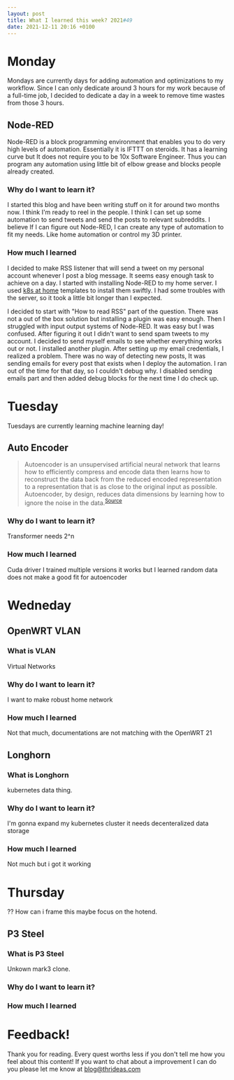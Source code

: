 ```yaml
---
layout: post
title: What I learned this week? 2021#49
date: 2021-12-11 20:16 +0100
---
```

# Monday
Mondays are currently days for adding automation and optimizations to my workflow. Since I can only dedicate around 3 hours for my work because of a full-time job, I decided to dedicate a day in a week to remove time wastes from those 3 hours.
## Node-RED
Node-RED is a block programming environment that enables you to do very high levels of automation. Essentially it is IFTTT on steroids. It has a learning curve but It does not require you to be 10x Software Engineer. Thus you can program any automation using little bit of elbow grease and blocks people already created.
### Why do I want to learn it?
I started this blog and have been writing stuff on it for around two months now. I think I'm ready to reel in the people. I think I can set up some automation to send tweets and send the posts to relevant subreddits. I believe If I can figure out Node-RED, I can create any type of automation to fit my needs. Like home automation or control my 3D printer.
### How much I learned
I decided to make RSS listener that will send a tweet on my personal account whenever I post a blog message. It seems easy enough task to achieve on a day. I started with installing Node-RED to my home server. I used [k8s at home](https://artifacthub.io/packages/helm/k8s-at-home/node-red) templates to install them swiftly. I had some troubles with the server, so it took a little bit longer than I expected.

I decided to start with "How to read RSS" part of the question. There was not a out of the box solution but installing a plugin was easy enough. Then I struggled with input output systems of Node-RED. It was easy but I was confused. After figuring it out I didn't want to send spam tweets to my account. I decided to send myself emails to see whether everything works out or not. I installed another plugin. After setting up my email credentials, I realized a problem. There was no way of detecting new posts, It was sending emails for every post that exists when I deploy the automation. I ran out of the time for that day, so I couldn't debug why. I disabled sending emails part and then added debug blocks for the next time I do check up.
# Tuesday
Tuesdays are currently learning machine learning day!
## Auto Encoder
> Autoencoder is an unsupervised artificial neural network that learns how to efficiently compress and encode data then learns how to reconstruct the data back from the reduced encoded representation to a representation that is as close to the original input as possible.
Autoencoder, by design, reduces data dimensions by learning how to ignore the noise in the data.<sup>[Source](https://towardsdatascience.com/auto-encoder-what-is-it-and-what-is-it-used-for-part-1-3e5c6f017726)</sup>

### Why do I want to learn it?  
Transformer needs 2^n
### How much I learned
Cuda driver
I trained multiple versions it works but I learned random data does not make a good fit for autoencoder
# Wedneday
## OpenWRT VLAN
### What is VLAN
Virtual Networks
### Why do I want to learn it?
I want to make robust home network
### How much I learned
Not that much, documentations are not matching with the OpenWRT 21
## Longhorn
### What is Longhorn
kubernetes data thing.
### Why do I want to learn it?
I'm gonna expand my kubernetes cluster it needs decenteralized data storage
### How much I learned
Not much but i got it working
# Thursday
?? How can i frame this maybe focus on the hotend.
## P3 Steel
### What is P3 Steel
Unkown mark3 clone.
### Why do I want to learn it?

### How much I learned
# Feedback!
Thank you for reading. Every quest worths less if you don't tell me how you feel about this content! If you want to chat about a improvement I can do you please let me know at blog@thrideas.com
